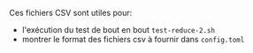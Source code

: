 Ces fichiers CSV sont utiles pour:

- l'exécution du test de bout en bout `test-reduce-2.sh`
- montrer le format des fichiers csv à fournir dans `config.toml`
